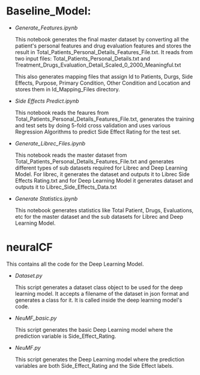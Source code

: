 # Baseline_Model:

 * *Generate_Features.ipynb*
 
   This notebook generates the final master dataset by converting all the patient's personal features and drug evaluation features and stores the result in Total_Patients_Personal_Details_Features_File.txt. It reads from two input files: Total_Patients_Personal_Details.txt and Treatment_Drugs_Evaluation_Detail_Scaled_0_2000_Meaningful.txt

   This also generates mapping files that assign Id to Patients, Durgs, Side Effects, Purpose, Primary Condition, Other Condition and Location and stores them in Id_Mapping_Files directory.

* *Side Effects Predict.ipynb*
 
   This notebook reads the feaures from Total_Patients_Personal_Details_Features_File.txt, generates the training and test sets by doing 5-fold cross validation and uses various Regression Algorithms to predict Side Effect Rating for the test set.
 
 * *Generate_Librec_Files.ipynb*
 
   This notebook reads the master dataset from Total_Patients_Personal_Details_Features_File.txt and generates different types of sub datasets required for Librec and Deep Learning Model. For librec, it generates the dataset and outputs it to Librec Side Effects Rating.txt and for Deep Learning Model it generates dataset and outputs it to Librec_Side_Effects_Data.txt
 
 * *Generate Statistics.ipynb*
 
   This notebook generates statistics like Total Patient, Drugs, Evaluations, etc for the master dataset and the sub datasets for Librec and Deep Learning Model. 

# neuralCF

This contains all the code for the Deep Learning Model.

 * *Dataset.py*
 
   This script generates a dataset class object to be used for the deep learning model. It accepts a filename of the dataset in json format and generates a class for it. It is called inside the deep learning model's code. 
   
 * *NeuMF_basic.py* 
 
   This script generates the basic Deep Learning model where the prediction variable is Side_Effect_Rating.

 * *NeuMF.py* 
 
   This script generates the Deep Learning model where the prediction variables are both Side_Effect_Rating and the Side Effect labels.

